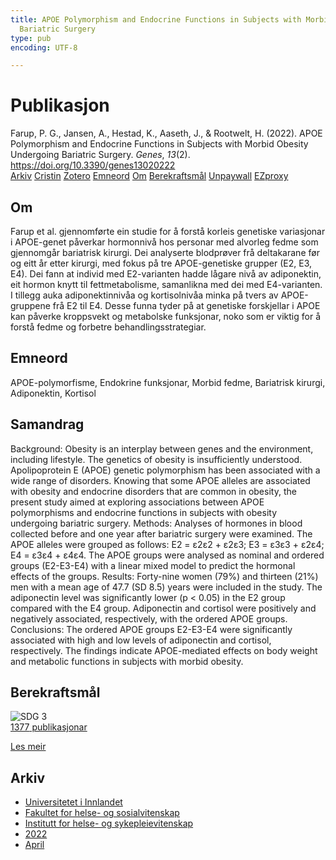 ```yaml
---
title: APOE Polymorphism and Endocrine Functions in Subjects with Morbid Obesity Undergoing
  Bariatric Surgery
type: pub
encoding: UTF-8

---
```

<h1>Publikasjon</h1>
<article id="csl-bib-container-MMLBMXV9" class="csl-bib-container">
  <div class="csl-bib-body"> <div class="csl-entry">Farup, P. G., Jansen, A., Hestad, K., Aaseth, J., &#38; Rootwelt, H. (2022). APOE Polymorphism and Endocrine Functions in Subjects with Morbid Obesity Undergoing Bariatric Surgery. <i>Genes</i>, <i>13</i>(2). <a href="https://doi.org/10.3390/genes13020222">https://doi.org/10.3390/genes13020222</a></div> </div>
  <div class="csl-bib-buttons">
    <a href="#taxonomy-article-MMLBMXV9" alt="archive" class="csl-bib-button">Arkiv</a>
    <a href="https://app.cristin.no/results/show.jsf?id=2019523" alt="Cristin" class="csl-bib-button">Cristin</a>
    <a href="http://zotero.org/groups/5881554/items/MMLBMXV9" alt="Zotero" class="csl-bib-button">Zotero</a>
    <a href="#keywords-article-MMLBMXV9" alt="keywords" class="csl-bib-button">Emneord</a>
    <a href="#about-article-MMLBMXV9" alt="about_pub" class="csl-bib-button">Om</a>
    <a href="#sdg-article-MMLBMXV9" alt="sdg" class="csl-bib-button">Berekraftsmål</a>
    <a href="https://www.mdpi.com/2073-4425/13/2/222/pdf?version=1643115953" alt="Unpaywall" class="csl-bib-button">Unpaywall</a>
    <a href="https://www.mdpi.com/2073-4425/13/2/222/pdf?version=1643115953" alt="EZproxy" class="csl-bib-button">EZproxy</a>
  </div>
  <div id="csl-bib-meta-container-MMLBMXV9"></div>
</article>
<div id="csl-bib-meta-MMLBMXV9" class="csl-bib-meta">
  <article id="about-article-MMLBMXV9" class="about_pub-article">
    <h1>Om</h1>
    Farup et al. gjennomførte ein studie for å forstå korleis genetiske variasjonar i APOE-genet påverkar hormonnivå hos personar med alvorleg fedme som gjennomgår bariatrisk kirurgi. Dei analyserte blodprøver frå deltakarane før og eitt år etter kirurgi, med fokus på tre APOE-genetiske grupper (E2, E3, E4). Dei fann at individ med E2-varianten hadde lågare nivå av adiponektin, eit hormon knytt til fettmetabolisme, samanlikna med dei med E4-varianten. I tillegg auka adiponektinnivåa og kortisolnivåa minka på tvers av APOE-gruppene frå E2 til E4. Desse funna tyder på at genetiske forskjellar i APOE kan påverke kroppsvekt og metabolske funksjonar, noko som er viktig for å forstå fedme og forbetre behandlingsstrategiar.
  </article>
  <article id="keywords-article-MMLBMXV9" class="keywords-article">
    <h1>Emneord</h1>
    APOE-polymorfisme, Endokrine funksjonar, Morbid fedme, Bariatrisk kirurgi, Adiponektin, Kortisol
  </article>
  <article id="abstract-article-MMLBMXV9" class="abstract-article">
    <h1>Samandrag</h1>
    Background: Obesity is an interplay between genes and the environment, including lifestyle. The genetics of obesity is insufficiently understood. Apolipoprotein E (APOE) genetic polymorphism has been associated with a wide range of disorders. Knowing that some APOE alleles are associated with obesity and endocrine disorders that are common in obesity, the present study aimed at exploring associations between APOE polymorphisms and endocrine functions in subjects with obesity undergoing bariatric surgery. Methods: Analyses of hormones in blood collected before and one year after bariatric surgery were examined. The APOE alleles were grouped as follows: E2 = ε2ε2 + ε2ε3; E3 = ε3ε3 + ε2ε4; E4 = ε3ε4 + ε4ε4. The APOE groups were analysed as nominal and ordered groups (E2-E3-E4) with a linear mixed model to predict the hormonal effects of the groups. Results: Forty-nine women (79%) and thirteen (21%) men with a mean age of 47.7 (SD 8.5) years were included in the study. The adiponectin level was significantly lower (p < 0.05) in the E2 group compared with the E4 group. Adiponectin and cortisol were positively and negatively associated, respectively, with the ordered APOE groups. Conclusions: The ordered APOE groups E2-E3-E4 were significantly associated with high and low levels of adiponectin and cortisol, respectively. The findings indicate APOE-mediated effects on body weight and metabolic functions in subjects with morbid obesity.
  </article>
  <article id="sdg-article-MMLBMXV9" class="sdg-article">
    <h1>Berekraftsmål</h1>
    <div class="sdg-container"><div id="sdg3" class="sdg">
        <img src="{{< params subfolder >}}images/sdg/sdg03_nn.png" class="image" alt="SDG 3">
        <div class="sdg-overlay">
          <a href="{{< params subfolder >}}nn/archive/?sdg=3#archive" class="sdg-publication-count"><span>1377</span> publikasjonar</a>
          <p><a href="https://fn.no/om-fn/fns-baerekraftsmaal/god-helse-og-livskvalitet?lang=nno-NO" class="sdg-read-more">Les meir</a></p>
        </div>
      </div></div>
  </article>
  <article id="taxonomy-article-MMLBMXV9" class="taxonomy-article">
    <h1>Arkiv</h1>
    <ul>
      <li><a href="{{< params subfolder >}}nn/archive/?key=3DCRN523">Universitetet i Innlandet</a></li>
      <li><a href="{{< params subfolder >}}nn/archive/?key=IDKFS3MX">Fakultet for helse- og sosialvitenskap</a></li>
      <li><a href="{{< params subfolder >}}nn/archive/?key=GTV4ECMZ">Institutt for helse- og sykepleievitenskap</a></li>
      <li><a href="{{< params subfolder >}}nn/archive/?key=558P36BB">2022</a></li>
      <li><a href="{{< params subfolder >}}nn/archive/?key=H5K8DBZL">April</a></li>
    </ul>
  </article>
</div>
